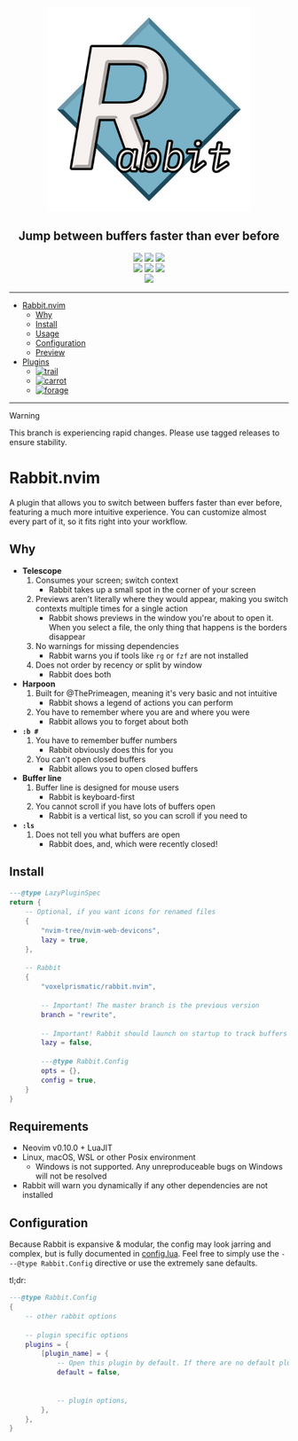 <div align="center">
	<img src="/rabbit.png" width="368" alt="logo"/>
	<h2 id="rabbitnvim">Jump between buffers faster than ever before</h2>
	<a href="https://github.com/VoxelPrismatic/rabbit.nvim/releases/latest"><img
		src="https://img.shields.io/badge/dynamic/json?url=https%3A%2F%2Fapi.github.com%2Frepos%2FVoxelPrismatic%2Frabbit.nvim%2Freleases%2Flatest&query=%24.tag_name&style=flat&label=Rabbit&labelColor=white&logo=vowpalwabbit&logoColor=black"
	/></a>
	<a href="https://neovim.io/" target="_blank"><img
		src="https://img.shields.io/badge/Neovim-v0.11.0-brightgreen?style=flat&labelColor=white&logo=neovim&logoColor=black"
	/></a>
	<a href="https://github.com/VoxelPrismatic/rabbit.nvim/releases/latest"><img
		src="https://img.shields.io/github/downloads/voxelprismatic/rabbit.nvim/total?style=flat&logo=github&logoColor=black&label=Downloads&labelColor=white"
	/></a>
	<br/>
	<a href="https://x.com/voxelprismatic" target="_blank"><img
		src="https://img.shields.io/badge/VoxelPrismatic-white?style=flat&logo=x&logoColor=white&labelColor=black"
	/></a>
	<a href="https://discord.com/" target="_blank"><img
		src="https://img.shields.io/badge/VoxelPrismatic-white?style=flat&logo=discord&logoColor=white&labelColor=blue"
	/></a>
	<a href="https://patreon.com/voxelprismatic" target="_blank"><img
		src="https://img.shields.io/badge/VoxelPrismatic-white?style=flat&logo=patreon&logoColor=white&labelColor=red"
	/></a>
	<br>
	<span title="i wish i could customize this, dotfyles">
		<a href="https://dotfyle.com/plugins/VoxelPrismatic/rabbit.nvim"><img
			src="https://dotfyle.com/plugins/VoxelPrismatic/rabbit.nvim/shield?style=social"
		/></a>
	</span>
	<hr/>
</div>

- [Rabbit.nvim](#rabbitnvim)
	- [Why](#why)
	- [Install](#install)
	- [Usage](#usage)
	- [Configuration](#configuration)
	- [Preview](#preview)
- [Plugins](/lua/rabbit/plugins)
	- [![trail][rabbit.trail]][wiki.trail]
	- [![carrot][rabbit.carrot]][wiki.carrot]
	- [![forage][rabbit.forage]][wiki.forage]

[rabbit.trail]: https://img.shields.io/badge/dynamic/json?url=https%3A%2F%2Fraw.githubusercontent.com%2FVoxelPrismatic%2Frabbit.nvim%2Frefs%2Fheads%2Frewrite%2Flua%2Frabbit%2Fplugins%2Ftrail%2FVERSION.json&query=%24.latest&style=flat&label=trail&labelColor=white&color=yellow
[wiki.trail]: ./lua/rabbit/plugins/trail

[rabbit.carrot]: https://img.shields.io/badge/dynamic/json?url=https%3A%2F%2Fraw.githubusercontent.com%2FVoxelPrismatic%2Frabbit.nvim%2Frefs%2Fheads%2Frewrite%2Flua%2Frabbit%2Fplugins%2Fcarrot%2FVERSION.json&query=%24.latest&style=flat&label=carrot&labelColor=white&color=yellow
[wiki.carrot]: ./lua/rabbit/plugins/carrot

[rabbit.forage]: https://img.shields.io/badge/dynamic/json?url=https%3A%2F%2Fraw.githubusercontent.com%2FVoxelPrismatic%2Frabbit.nvim%2Frefs%2Fheads%2Frewrite%2Flua%2Frabbit%2Fplugins%2Fforage%2FVERSION.json&query=%24.latest&style=flat&label=carrot&labelColor=white&color=yellow
[wiki.forage]: ./lua/rabbit/plugins/forage

---

> [!WARNING]
> This branch is experiencing rapid changes. Please use tagged releases to ensure stability.

# Rabbit.nvim
A plugin that allows you to switch between buffers faster than ever before, featuring a much more
intuitive experience. You can customize almost every part of it, so it fits right into your workflow.

## Why
- **Telescope**
	1. Consumes your screen; switch context
		- Rabbit takes up a small spot in the corner of your screen
	2. Previews aren't literally where they would appear, making you switch contexts multiple times for a single action
		- Rabbit shows previews in the window you're about to open it. When you select a file, the only thing that happens is the borders disappear
	3. No warnings for missing dependencies
		- Rabbit warns you if tools like `rg` or `fzf` are not installed
	4. Does not order by recency or split by window
		- Rabbit does both
- **Harpoon**
	1. Built for @ThePrimeagen, meaning it's very basic and not intuitive
		- Rabbit shows a legend of actions you can perform
	2. You have to remember where you are and where you were
		- Rabbit allows you to forget about both
- **`:b #`**
	1. You have to remember buffer numbers
		- Rabbit obviously does this for you
	2. You can't open closed buffers
		- Rabbit allows you to open closed buffers
- **Buffer line**
	1. Buffer line is designed for mouse users
		- Rabbit is keyboard-first
	2. You cannot scroll if you have lots of buffers open
		- Rabbit is a vertical list, so you can scroll if you need to
- **`:ls`**
	1. Does not tell you what buffers are open
		- Rabbit does, and, which were recently closed!

## Install
```lua
---@type LazyPluginSpec
return {
	-- Optional, if you want icons for renamed files
	{
		"nvim-tree/nvim-web-devicons",
		lazy = true,
	},

	-- Rabbit
	{
		"voxelprismatic/rabbit.nvim",

		-- Important! The master branch is the previous version
		branch = "rewrite",

		-- Important! Rabbit should launch on startup to track buffers properly
		lazy = false,

		---@type Rabbit.Config
		opts = {},
		config = true,
	}
}
```

## Requirements
- Neovim v0.10.0 + LuaJIT
- Linux, macOS, WSL or other Posix environment
	- Windows is not supported. Any unreproduceable bugs on Windows will not be resolved
- Rabbit will warn you dynamically if any other dependencies are not installed

## Configuration
Because Rabbit is expansive & modular, the config may look jarring and complex, but is fully documented
in [config.lua](./lua/rabbit/config.lua). Feel free to simply use the `---@type Rabbit.Config` directive
or use the extremely sane defaults.

tl;dr:
```lua
---@type Rabbit.Config
{
	-- other rabbit options

	-- plugin specific options
	plugins = {
		[plugin_name] = {
			-- Open this plugin by default. If there are no default plugins, the generic selector is shown
			default = false,


			-- plugin options,
		},
	},
}
```
